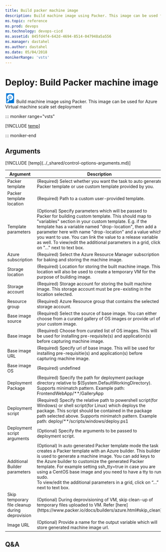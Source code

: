 ```yaml
---
title: Build packer machine image
description: Build machine image using Packer. This image can be used for Azure Virtual machine scale set deployment.
ms.topic: reference
ms.prod: devops
ms.technology: devops-cicd
ms.assetid: 845fd4f4-642d-4694-8514-047948a5a556
ms.manager: dastahel
ms.author: dastahel
ms.date: 05/04/2018
monikerRange: 'vsts'
---
```


# Deploy: Build Packer machine image

![](_img/packerbuild.png) Build machine image using Packer. This image can be used for Azure Virtual machine scale set deployment

::: moniker range="vsts"

[!INCLUDE [temp](../_shared/yaml/PackerBuildV0.0.md)]

::: moniker-end

## Arguments

<table><thead><tr><th>Argument</th><th>Description</th></tr></thead>
<tr><td>Packer template</td><td>(Required) Select whether you want the task to auto generate Packer template or use custom template provided by you.</td></tr>
<tr><td>Packer template location</td><td>(Required) Path to a custom user-provided template.</td></tr>
<tr><td>Template parameters</td><td>(Optional) Specify parameters which will be passed to Packer for building custom template. This should map to "variables" section in your custom template. E.g. if the template has a variable named "drop-location", then add a parameter here with name "drop-location" and a value which you want to use. You can link the value to a release variable as well. To view/edit the additional parameters in a grid, click on "…" next to text box.</td></tr>
<tr><td>Azure subscription</td><td>(Required) Select the Azure Resource Manager subscription for baking and storing the machine image.</td></tr>
<tr><td>Storage location</td><td>(Required) Location for storing the built machine image. This location will also be used to create a temporary VM for the purpose of building image.</td></tr>
<tr><td>Storage account</td><td>(Required) Storage account for storing the built machine image. This storage account must be pre-existing in the location selected.</td></tr>
<tr><td>Resource group</td><td>(Required) Azure Resource group that contains the selected storage account.</td></tr>
<tr><td>Base image source</td><td>(Required) Select the source of base image. You can either choose from a curated gallery of OS images or provide url of your custom image.</td></tr>
<tr><td>Base image</td><td>(Required) Choose from curated list of OS images. This will be used for installing pre-requisite(s) and application(s) before capturing machine image.</td></tr>
<tr><td>Base image URL</td><td>(Required) Specify url of base image. This will be used for installing pre-requisitie(s) and application(s) before capturing machine image.</td></tr>
<tr><td>Base image OS</td><td>(Required) undefined</td></tr>
<tr><td>Deployment Package</td><td>(Required) Specify the path for deployment package directory relative to $(System.DefaultWorkingDirectory). Supports minimatch pattern. Example path: FrontendWebApp/**/GalleryApp</td></tr>
<tr><td>Deployment script</td><td>(Required) Specify the relative path to powershell script(for Windows) or shell script(for Linux) which deploys the package. This script should be contained in the package path selected above. Supports minimatch pattern. Example path: deploy/**/scripts/windows/deploy.ps1</td></tr>
<tr><td>Deployment script arguments</td><td>(Optional) Specify the arguments to be passed to deployment script.</td></tr>
<tr><td>Additional Builder parameters</td><td>(Optional) In auto generated Packer template mode the task creates a Packer template with an Azure builder. This builder is used to generate a machine image. You can add keys to the Azure builder to customize the generated Packer template. For example setting ssh_tty=true in case you are using a CentOS base image and you need to have a tty to run sudo.<br/>To view/edit the additional parameters in a grid, click on “…” next to text box.</td></tr>
<tr><td>Skip temporary file cleanup during deprovision</td><td>(Optional) During deprovisioning of VM, skip clean-up of temporary files uploaded to VM. Refer [here](https://www.packer.io/docs/builders/azure.html#skip_clean)</td></tr>
<tr><td>Image URL</td><td>(Optional) Provide a name for the output variable which will store generated machine image url.</td></tr>
[!INCLUDE [temp](../_shared/control-options-arguments.md)]
</table>

## Q&A

<!-- BEGINSECTION class="md-qanda" -->

<!-- ENDSECTION -->
